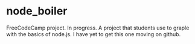 # node_boiler

FreeCodeCamp project. In progress. A project that students use to graple with the basics of node.js.
I have yet to get this one moving on github.
